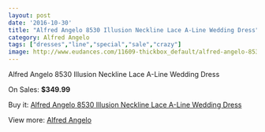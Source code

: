 ```yaml
---
layout: post
date: '2016-10-30'
title: "Alfred Angelo 8530 Illusion Neckline Lace A-Line Wedding Dress"
category: Alfred Angelo
tags: ["dresses","line","special","sale","crazy"]
image: http://www.eudances.com/11609-thickbox_default/alfred-angelo-8530-illusion-neckline-lace-a-line-wedding-dress.jpg
---
```

Alfred Angelo 8530 Illusion Neckline Lace A-Line Wedding Dress

On Sales: **$349.99**
<a href="https://www.eudances.com/en/alfred-angelo/3674-alfred-angelo-8530-illusion-neckline-lace-a-line-wedding-dress.html"><amp-img layout="responsive" width="600" height="600" src="//www.eudances.com/11609-thickbox_default/alfred-angelo-8530-illusion-neckline-lace-a-line-wedding-dress.jpg" alt="Alfred Angelo 8530 Illusion Neckline Lace A-Line Wedding Dress 0" /></a>
<a href="https://www.eudances.com/en/alfred-angelo/3674-alfred-angelo-8530-illusion-neckline-lace-a-line-wedding-dress.html"><amp-img layout="responsive" width="600" height="600" src="//www.eudances.com/11610-thickbox_default/alfred-angelo-8530-illusion-neckline-lace-a-line-wedding-dress.jpg" alt="Alfred Angelo 8530 Illusion Neckline Lace A-Line Wedding Dress 1" /></a>
<a href="https://www.eudances.com/en/alfred-angelo/3674-alfred-angelo-8530-illusion-neckline-lace-a-line-wedding-dress.html"><amp-img layout="responsive" width="600" height="600" src="//www.eudances.com/11611-thickbox_default/alfred-angelo-8530-illusion-neckline-lace-a-line-wedding-dress.jpg" alt="Alfred Angelo 8530 Illusion Neckline Lace A-Line Wedding Dress 2" /></a>
<a href="https://www.eudances.com/en/alfred-angelo/3674-alfred-angelo-8530-illusion-neckline-lace-a-line-wedding-dress.html"><amp-img layout="responsive" width="600" height="600" src="//www.eudances.com/11612-thickbox_default/alfred-angelo-8530-illusion-neckline-lace-a-line-wedding-dress.jpg" alt="Alfred Angelo 8530 Illusion Neckline Lace A-Line Wedding Dress 3" /></a>

Buy it: [Alfred Angelo 8530 Illusion Neckline Lace A-Line Wedding Dress](https://www.eudances.com/en/alfred-angelo/3674-alfred-angelo-8530-illusion-neckline-lace-a-line-wedding-dress.html "Alfred Angelo 8530 Illusion Neckline Lace A-Line Wedding Dress")

View more: [Alfred Angelo](https://www.eudances.com/en/36-alfred-angelo "Alfred Angelo")
